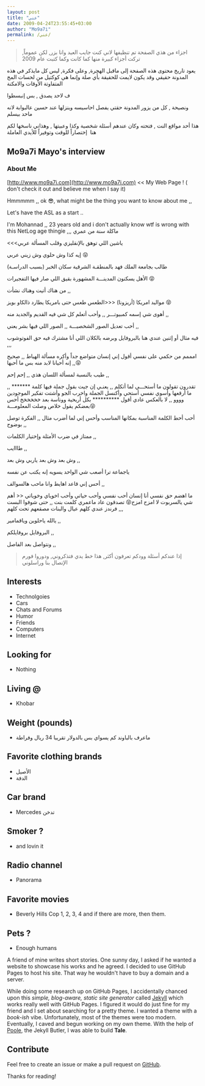 ```yaml
---
layout: post
title: "عني"
date: 2009-04-24T23:55:45+03:00
author: "Mo9a7i"
permalink: /عني/
---
```



> اجزاء من هذي الصفحة تم تنظيفها لاني كنت جايب العيد وانا بزر, لكن عموماً, تركت أجزاء كبيرة منها كما كانت وكما كتبت عام 2009

يعود تاريخ محتوى هذه الصفحة إلى ماقبل الهجرة, وعلى فكرة, ليس كل مايذكر في هذه المدونة حقيقي وقد يكون لايمت للحقيقة بأي صلة وإنما هي كوكتيل من لحسات المخ المتفاوتة الأوقات والامكنة

ف لاحد يصدق , بس إنبسطوا

ونصيحة , كل من يزور المدونة حقتي يفصل احاسيسه وينزلها عند حسين عالبوابة لانه ماحد بيسلم

هذا أحد مواقع النت , فتحته وكان عندهم أسئلة شخصية وكذا وعبيتها , وهذاني ناسخها لكم هنا  إختصاراً للوقت وتوفيراً للأيدي العاملة

## Mo9a7i Mayo's interview
### About Me

[http://www.mo9a7i.com](http://www.mo9a7i.com) << My Web Page ! ( don't check it out and believe me when I say it)



Hmmmmm ,, ok 😎, what might be the thing you want to know about me ,,
 


Let's have the ASL as a start ..



I'm Mohannad ,, 23 years old and i don't actually know wtf is wrong with this NetLog age thingie ,,, ماكلة سنة من عمري



<<<ياشين اللي توهق بالإنقليزي وقلب المسألة عربي


إيه كذا وش حلوي وش زيني عربي 😝

طالب بجامعة الملك فهد بالمنطقـة الشرقية سكان الخبر (بسبب الدراسـة)


الأهل يسكنون المدينـــة المشهورة بقيق اللي صار فيها التفجيرات 😝



من هناك أتيت وهناك نشأت ,,



مواليد امريكا (أريزونا) <<<الطعس طعس حتى بامريكا يطارد ذالكاو بويز 😝



أهوى شي إسمه كمبيوتـــر ,, وأحب أتعلم كل شي فيه القديم والجديد منه ,,



أحب تعديل الصور الشخصيـــة ,, الصور اللي فيها بشر يعني ,,



فيه مثال أو إثنين عندي هنا بالبروفايل وبرضه بالكلان اللي أنا مشترك فيه حق الفوتوشوب ,,,



امممم من حكمي على نفسي أقول إني إنسان متواضع جداً وأكره مسألة الهياط ,, صحيح إنه أحيانا لابد منه بس ما أحبها ,,😝
  


طيب بالنسبة لمسألة اللسان هذي ,, إحم إحم ,,



تقدرون تقولون ما أستحـــي لما أتكلم ,, يعنـي إن جيت بقول جملة فيها كلمة ******* ,, ما أرقعها وأسوي نفسي أستحي وأكنسل الجملة واخرب الجو وأشتت تفكير الموجودين وووو ,, لا بالعكس عادي أقول ********** بكل أريحية ووناسة بعد خخخخخخ أحس بعضكم يقول خلاص وصلت المعلومـــة😝



أحب أحط الكلمة المناسبة بمكانها المناسب وأحس إني لما أضرب مثال ,, الفكرة توصل بوضوح ,,



ممتاز في ضرب الأمثلة وإختيار الكلمات ,,



طااايب ,,



وش بعد وش بعد ياربي وش بعد ,,




ياجماعة ترا أصعب شي الواحد يسويه إنه يكتب عن نفسه



أحس إني قاعد اهايط وانا ماحب هالسوالف ,,



ما اهضم حق نفسي أنا إنسان أحب نفسي وأحب حياتي وأحب اخوياي وخوياتي << أهم شي يالسربوت لا امزح امزح😝 تصدقون عاد ماعمري كلمت بنت ,, حتى شوفوا البست فرندز عندي كلهم عيال والبنات مصقعهم تحت كلهم ,,,



يالله ياحلوين وياقمامير ,,



البروفايل بروفايلكم ,,



ونتواصل بعد الفاصل ,,



> إذا عندكم أسئلة وودكم تعرفون أكثر, هذا خط يدي فتذكروني, ودوروا فورم الإتصال بنا وراسلوني

## Interests
- Technolgoies
- Cars
- Chats and Forums
- Humor
- Friends
- Computers
- Internet

## Looking for
- Nothing

## Living @
- Khobar

## Weight (pounds)
- ماعرف بالباوند كم يسواي بس بالدولار تقريبا 34 ريال وفراطة

## Favorite clothing brands
- الأصيل
- الدفة

## Car brand
- Mercedes تدخن

## Smoker ?
- and lovin it

## Radio channel
- Panorama

## Favorite movies
- Beverly Hills Cop 1, 2, 3, 4 and if there are more, then them.

## Pets ?
- Enough humans











A friend of mine writes short stories. One sunny day, I asked if he wanted a website to showcase his works and he agreed. I decided to use GitHub Pages to host his site. That way he wouldn't have to buy a domain and a server.

While doing some research up on GitHub Pages, I accidentally chanced upon this _simple, blog-aware, static site generator_ called [Jekyll](https://jekyllrb.com/) which works really well with GitHub Pages. I figured it would do just fine for my friend and I set about searching for a pretty theme. I wanted a theme with a _book-ish_ vibe. Unfortunately, most of the themes were too modern. Eventually, I caved and begun working on my own theme. With the help of [Poole](https://github.com/poole/poole), the Jekyll Butler, I was able to build **Tale**.

## Contribute
Feel free to create an issue or make a pull request on [GitHub](https://github.com/chesterhow/tale).

Thanks for reading!

